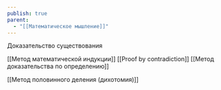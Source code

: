 ```yaml
---
publish: true
parent:
  - "[[Математическое мышление]]"
---
```


Доказательство существования




[[Метод математической индукции]]
[[Proof by contradiction]]
[[Метод доказательства по определению]]

[[Метод половинного деления (дихотомия)]]